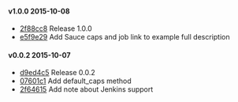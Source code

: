 #### v1.0.0 2015-10-08

- [2f88cc8](https://github.com/bootstraponline/sauce_rspec/commit/2f88cc8df603b184074d14454a7e96636c4e1114) Release 1.0.0
- [e5f9e29](https://github.com/bootstraponline/sauce_rspec/commit/e5f9e297347124b95b96c17c6f1056d7ebb2775d) Add Sauce caps and job link to example full description


#### v0.0.2 2015-10-07

- [d9ed4c5](https://github.com/bootstraponline/sauce_rspec/commit/d9ed4c5401c4a3917b6cc572ae7032056c655bee) Release 0.0.2
- [07601c1](https://github.com/bootstraponline/sauce_rspec/commit/07601c1175f90e9a3a496c0e0b121c7a44caf11c) Add default_caps method
- [2f64615](https://github.com/bootstraponline/sauce_rspec/commit/2f646150b1a2ba4eaabe49ea3d27ec5c3c2a9106) Add note about Jenkins support